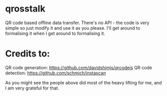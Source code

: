 # qrosstalk
QR code based offline data transfer.
There's no API - the code is very simple so just modify it and use it as you please. I'll get around to formalising it when I get around to formalising it.


# Credits to:
QR code generation:
https://github.com/davidshimjs/qrcodejs
QR code detection:
https://github.com/schmich/instascan

As you might see the people above did most of the heavy lifting for me, and I am very grateful for that.
